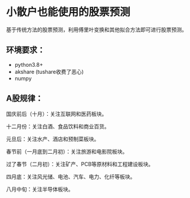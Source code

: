 # 小散户也能使用的股票预测
基于传统方法的股票预测，利用傅里叶变换和其他拟合方法即可进行股票预测。
## 环境要求：
* python3.8+
* akshare (tushare收费了恶心)
* numpy
## A股规律：
国庆前后（十月）：关注互联网和医药板块。

十二月份：关注白酒、食品饮料和商业百货。

元旦后：关注水产、酒店和预制菜板块。

春节前（一月底到二月初）：关注旅游和电影院板块。

过了春节（二月初）：关注矿产、PCB等原材料和工程建设板块。

四月底：关注风光储、电池、汽车、电力、化纤等板块。

八月中旬：关注半导体板块。
